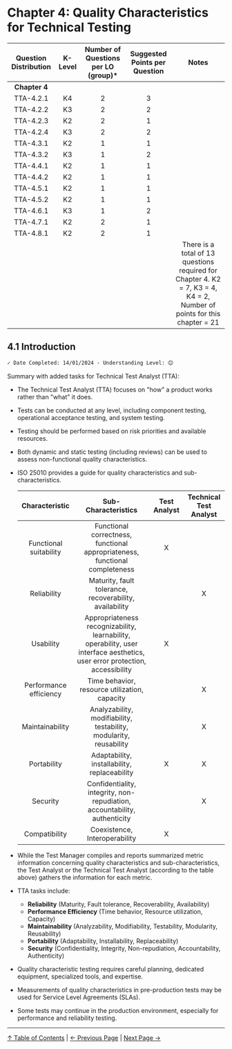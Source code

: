 # Chapter 4: Quality Characteristics for Technical Testing

| Question Distribution | K-Level | Number of Questions per LO (group)\* | Suggested Points per Question |                                                          Notes                                                          |
| :-------------------: | :-----: | :----------------------------------: | :---------------------------: | :---------------------------------------------------------------------------------------------------------------------: |
|     **Chapter 4**     |         |                                      |                               |                                                                                                                         |
|       TTA-4.2.1       |   K4    |                  2                   |               3               |                                                                                                                         |
|       TTA-4.2.2       |   K3    |                  2                   |               2               |                                                                                                                         |
|       TTA-4.2.3       |   K2    |                  2                   |               1               |                                                                                                                         |
|       TTA-4.2.4       |   K3    |                  2                   |               2               |                                                                                                                         |
|       TTA-4.3.1       |   K2    |                  1                   |               1               |                                                                                                                         |
|       TTA-4.3.2       |   K3    |                  1                   |               2               |                                                                                                                         |
|       TTA-4.4.1       |   K2    |                  1                   |               1               |                                                                                                                         |
|       TTA-4.4.2       |   K2    |                  1                   |               1               |                                                                                                                         |
|       TTA-4.5.1       |   K2    |                  1                   |               1               |                                                                                                                         |
|       TTA-4.5.2       |   K2    |                  1                   |               1               |                                                                                                                         |
|       TTA-4.6.1       |   K3    |                  1                   |               2               |                                                                                                                         |
|       TTA-4.7.1       |   K2    |                  2                   |               1               |                                                                                                                         |
|       TTA-4.8.1       |   K2    |                  2                   |               1               |                                                                                                                         |
|                       |         |                                      |                               | There is a total of 13 questions required for Chapter 4. K2 = 7, K3 = 4, K4 = 2, Number of points for this chapter = 21 |

## 4.1 Introduction

```markdown
✓ Date Completed: 14/01/2024 - Understanding Level: 😊
```

Summary with added tasks for Technical Test Analyst (TTA):

- The Technical Test Analyst (TTA) focuses on "how" a product works rather than "what" it does.
- Tests can be conducted at any level, including component testing, operational acceptance testing, and system testing.
- Testing should be performed based on risk priorities and available resources.
- Both dynamic and static testing (including reviews) can be used to assess non-functional quality characteristics.
- ISO 25010 provides a guide for quality characteristics and sub-characteristics.

  |     Characteristic     |                                                     Sub-Characteristics                                                     | Test Analyst | Technical Test Analyst |
  | :--------------------: | :-------------------------------------------------------------------------------------------------------------------------: | :----------: | :--------------------: |
  | Functional suitability |                         Functional correctness, functional appropriateness, functional completeness                         |      X       |                        |
  |      Reliability       |                                   Maturity, fault tolerance, recoverability, availability                                   |              |           X            |
  |       Usability        | Appropriateness recognizability, learnability, operability, user interface aesthetics, user error protection, accessibility |      X       |                        |
  | Performance efficiency |                                        Time behavior, resource utilization, capacity                                        |              |           X            |
  |    Maintainability     |                             Analyzability, modifiability, testability, modularity, reusability                              |              |           X            |
  |      Portability       |                                        Adaptability, installability, replaceability                                         |      X       |           X            |
  |        Security        |                          Confidentiality, integrity, non-repudiation, accountability, authenticity                          |              |           X            |
  |     Compatibility      |                                                Coexistence, Interoperability                                                |      X       |                        |

- While the Test Manager compiles and reports summarized metric information concerning quality characteristics and sub-characteristics, the Test Analyst or the Technical Test Analyst (according to the table above) gathers the information for each metric.

- TTA tasks include:

  - **Reliability** (Maturity, Fault tolerance, Recoverability, Availability)
  - **Performance Efficiency** (Time behavior, Resource utilization, Capacity)
  - **Maintainability** (Analyzability, Modifiability, Testability, Modularity, Reusability)
  - **Portability** (Adaptability, Installability, Replaceability)
  - **Security** (Confidentiality, Integrity, Non-repudiation, Accountability, Authenticity)

- Quality characteristic testing requires careful planning, dedicated equipment, specialized tools, and expertise.
- Measurements of quality characteristics in pre-production tests may be used for Service Level Agreements (SLAs).
- Some tests may continue in the production environment, especially for performance and reliability testing.

---

[↑ Table of Contents](../../README.md#table-of-contents) | [← Previous Page](../3-static-and-dynamic-analysis/3.3-dynamic-analysis.md) | [Next Page →](4.2-general-planning-issues.md)

